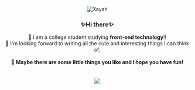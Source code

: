 <div align="center">
<img src="https://tsukishima1.github.io/MiniPlayer/assets/image/wyx.gif" alt="Xayah"></img>

<h3>✨Hi there✨</h3>

🐳 I am a college student studying **front-end technology**!! <br>
🥐 I'm looking forward to writing all the cute and interesting things I can think of. <br><br>
🍻 **Maybe there are some little things you like and I hope you have fun!** <br><br><br>
<img src="https://pokemonrevolution.net/forum/uploads/monthly_2022_11/D8574C5E-5B08-4F8B-A828-417F0E885016.gif.66c58de74bce8e03e72df91628438e28.gif"/><br>

</div>
